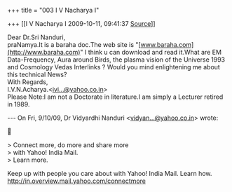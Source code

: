 +++
title = "003 I V Nacharya I"

+++
[[I V Nacharya I	2009-10-11, 09:41:37 [Source](https://groups.google.com/g/bvparishat/c/LSAbw3_3_5U)]]



Dear Dr.Sri Nanduri,  
praNamya.It is a baraha doc.The web site is "[www.baraha.com](http://www.baraha.com)" I think u can download and read it.What are EM Data-Frequency, Aura around Birds, the plasma vision of the Universe 1993 and Cosmology Vedas Interlinks ? Would you mind enlightening me about this technical News?  
With Regards,  
I.V.N.Acharya.\<[ivi...@yahoo.co.in]()\>  
Please Note:I am not a Doctorate in literature.I am simply a Lecturer retired in 1989.

--- On Fri, 9/10/09, Dr Vidyardhi Nanduri \<[vidyan...@yahoo.co.in]()\> wrote:



\>    Connect more, do more and share more  
\> with Yahoo! India Mail.  
\> Learn more.

Keep up with people you care about with Yahoo! India Mail. Learn how. <http://in.overview.mail.yahoo.com/connectmore>

